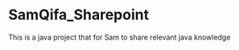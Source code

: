 SamQifa_Sharepoint
==================

This is a java project that for Sam to share relevant java knowledge
